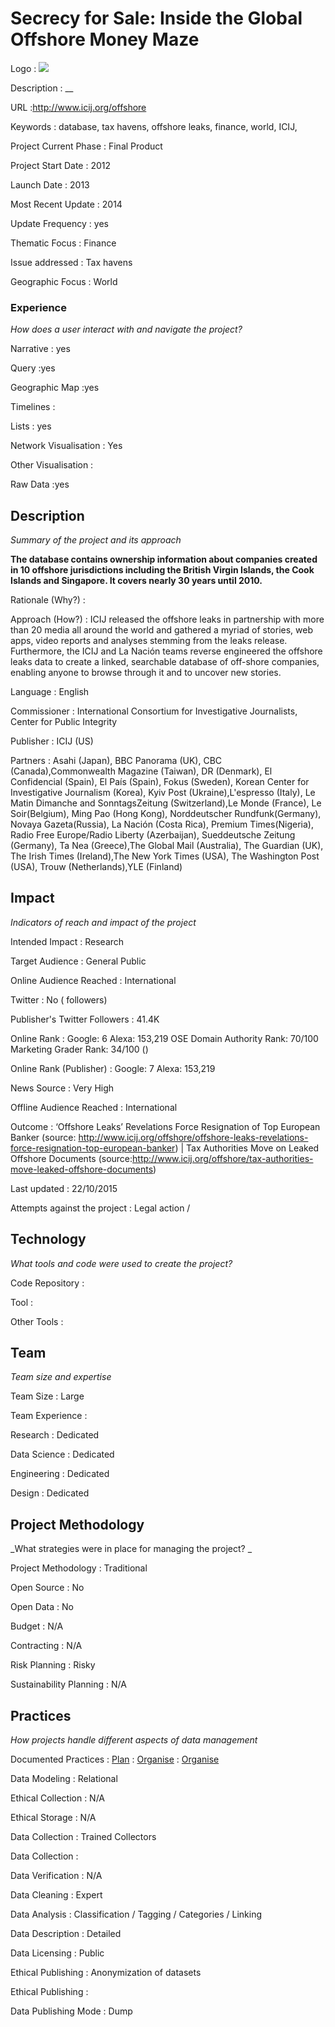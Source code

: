# Secrecy for Sale: Inside the Global Offshore Money Maze

Logo
: ![](N/A)

Description
: __

URL
:http://www.icij.org/offshore


Keywords
: database, tax havens, offshore leaks, finance, world, ICIJ, 



Project Current Phase
: Final Product

    

Project Start Date
: 2012



Launch Date
: 2013



Most Recent Update
: 2014



Update Frequency
: yes



Thematic Focus
: Finance



Issue addressed
: Tax havens



Geographic Focus
: World


### Experience

_How does a user interact with and navigate the project?_

Narrative
: yes 

Query
:yes 

Geographic Map
:yes  

Timelines
:  

Lists
: yes 

Network Visualisation
:  Yes

Other Visualisation
:   

Raw Data 
:yes

## Description

_Summary of the project and its approach_

__The database contains ownership information about companies created in 10 offshore jurisdictions including the British Virgin Islands, the Cook Islands and Singapore. It covers nearly 30 years until 2010.__


Rationale (Why?)
: 



Approach (How?)
: ICIJ released the offshore leaks in partnership with more than 20 media all around the world and gathered a myriad of stories, web apps, video reports  and analyses stemming from the leaks release. Furthermore, the ICIJ and La Nación teams reverse engineered the offshore leaks data to create a linked, searchable database of off-shore companies, enabling anyone to browse through it and to uncover new stories. 



Language
: English



Commissioner
: International Consortium for Investigative Journalists, Center for Public Integrity



Publisher
: ICIJ (US)



Partners
: Asahi (Japan), BBC Panorama (UK), CBC (Canada),Commonwealth Magazine (Taiwan), DR (Denmark), El Confidencial (Spain), El País (Spain), Fokus (Sweden), Korean Center for Investigative Journalism (Korea), Kyiv Post (Ukraine),L&#39;espresso (Italy), Le Matin Dimanche and SonntagsZeitung (Switzerland),Le Monde (France), Le Soir(Belgium), Ming Pao (Hong Kong), Norddeutscher Rundfunk(Germany), Novaya Gazeta(Russia), La Nación (Costa Rica), Premium Times(Nigeria), Radio Free Europe/Radio Liberty (Azerbaijan), Sueddeutsche Zeitung (Germany), Ta Nea (Greece),The Global Mail (Australia), The Guardian (UK), The Irish Times (Ireland),The New York Times (USA), The Washington Post (USA), Trouw (Netherlands),YLE (Finland)


## Impact

_Indicators of reach and impact of the project_

Intended Impact
: Research



Target Audience
: General Public



Online Audience Reached
: International



Twitter
: No ( followers)



Publisher's Twitter Followers
: 41.4K



Online Rank
:  Google: 6   Alexa: 153,219  OSE Domain Authority Rank: 70/100 Marketing Grader Rank: 34/100 ()


Online Rank (Publisher)
:  Google: 7  Alexa: 153,219



News Source
: Very High



Offline Audience Reached
: International



Outcome
: ‘Offshore Leaks’ Revelations Force Resignation of Top European Banker (source: http://www.icij.org/offshore/offshore-leaks-revelations-force-resignation-top-european-banker) | Tax Authorities Move on Leaked Offshore Documents (source:http://www.icij.org/offshore/tax-authorities-move-leaked-offshore-documents) 



Last updated
: 22/10/2015


Attempts against the project
: Legal action  / 


## Technology

_What tools and code were used to create the project?_

Code Repository
: []()



Tool
: 



Other Tools
: 


## Team

_Team size and expertise_

Team Size
: Large



Team Experience
:  

Research
: Dedicated 

Data Science
: Dedicated 

Engineering
:  Dedicated

Design
: Dedicated


## Project Methodology

_What strategies were in place for managing the project? _

Project Methodology
: Traditional



Open Source
: No



Open Data
: No



Budget
: N/A



Contracting
: N/A



Risk Planning
: Risky



Sustainability Planning
: N/A



## Practices

_How projects handle different aspects of data management_

Documented Practices
: [Plan](http://www.icij.org/blog/2013/04/how-we-all-survived-likely-largest-collaboration-journalism-history) 
: [Organise](http://www.icij.org/blog/2013/06/how-we-built-offshore-leaks-database)
: [Organise](http://www.icij.org/blog/2014/01/how-we-did-offshore-leaks-china)


Data Modeling
: Relational



Ethical Collection
: N/A



Ethical Storage
: N/A



Data Collection
: Trained Collectors



Data Collection
: 



Data Verification
: N/A



Data Cleaning
: Expert



Data Analysis
: Classification / Tagging / Categories / Linking



Data Description
: Detailed



Data Licensing
: Public



Ethical Publishing
: Anonymization of datasets 



Ethical Publishing
: 



Data Publishing Mode
: Dump
